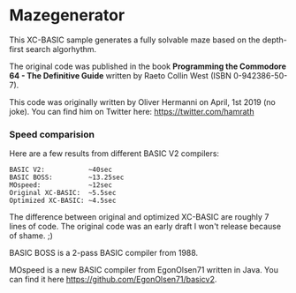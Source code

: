 # Mazegenerator

This XC-BASIC sample generates a fully solvable maze based on the
depth-first search algorhythm.

The original code was published in the book 
**Programming the Commodore 64 - The Definitive Guide**
written by Raeto Collin West (ISBN 0-942386-50-7).

This code was originally written by Oliver Hermanni on April, 1st 2019 (no joke).
You can find him on Twitter here: https://twitter.com/hamrath

### Speed comparision 
Here are a few results from different BASIC V2 compilers:

```
BASIC V2:           ~40sec
BASIC BOSS:         ~13.25sec
MOspeed:            ~12sec
Original XC-BASIC:  ~5.5sec
Optimized XC-BASIC: ~4.5sec
``` 

The difference between original and optimized XC-BASIC
are roughly 7 lines of code. The original code was an early
draft I won't release because of shame. ;)

BASIC BOSS is a 2-pass BASIC compiler from 1988.  

MOspeed is a new BASIC compiler from EgonOlsen71 written in Java.
You can find it here https://github.com/EgonOlsen71/basicv2.